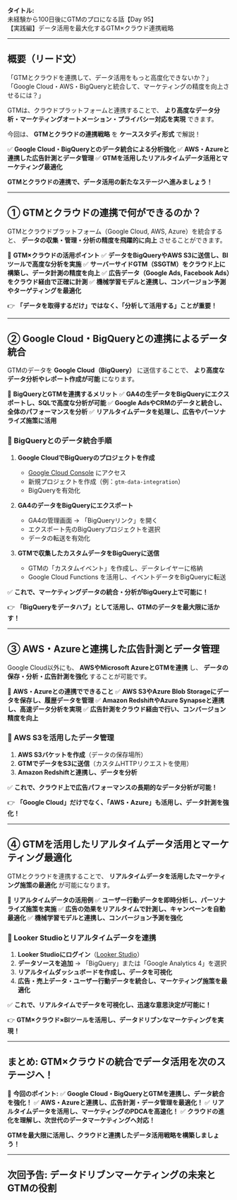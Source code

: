 **タイトル:**\
未経験から100日後にGTMのプロになる話【Day 95】\
【実践編】データ活用を最大化するGTM×クラウド連携戦略

---

## **概要（リード文）**

「GTMとクラウドを連携して、データ活用をもっと高度化できないか？」
「Google Cloud・AWS・BigQueryと統合して、マーケティングの精度を向上させるには？」

GTMは、クラウドプラットフォームと連携することで、
**より高度なデータ分析・マーケティングオートメーション・プライバシー対応を実現** できます。

今回は、 **GTMとクラウドの連携戦略** を **ケーススタディ形式** で解説！

✅ **Google Cloud・BigQueryとのデータ統合による分析強化**
✅ **AWS・Azureと連携した広告計測とデータ管理**
✅ **GTMを活用したリアルタイムデータ活用とマーケティング最適化**

**GTMとクラウドの連携で、データ活用の新たなステージへ進みましょう！**

---

## **① GTMとクラウドの連携で何ができるのか？**

GTMとクラウドプラットフォーム（Google Cloud, AWS, Azure）を統合すると、
**データの収集・管理・分析の精度を飛躍的に向上** させることができます。

📌 **GTM×クラウドの活用ポイント**
✅ **データをBigQueryやAWS S3に送信し、BIツールで高度な分析を実施**
✅ **サーバーサイドGTM（SSGTM）をクラウド上に構築し、データ計測の精度を向上**
✅ **広告データ（Google Ads, Facebook Ads）をクラウド経由で正確に計測**
✅ **機械学習モデルと連携し、コンバージョン予測やターゲティングを最適化**

👉 **「データを取得するだけ」ではなく、「分析して活用する」ことが重要！**

---

## **② Google Cloud・BigQueryとの連携によるデータ統合**

GTMのデータを **Google Cloud（BigQuery）** に送信することで、
**より高度なデータ分析やレポート作成が可能** になります。

📌 **BigQueryとGTMを連携するメリット**
✅ **GA4の生データをBigQueryにエクスポートし、SQLで高度な分析が可能**
✅ **Google AdsやCRMのデータと統合し、全体のパフォーマンスを分析**
✅ **リアルタイムデータを処理し、広告やパーソナライズ施策に活用**

### **🔹 BigQueryとのデータ統合手順**

1. **Google CloudでBigQueryのプロジェクトを作成**
   - [Google Cloud Console](https://console.cloud.google.com/) にアクセス
   - 新規プロジェクトを作成（例：`gtm-data-integration`）
   - BigQueryを有効化

2. **GA4のデータをBigQueryにエクスポート**
   - GA4の管理画面 → 「BigQueryリンク」を開く
   - エクスポート先のBigQueryプロジェクトを選択
   - データの転送を有効化

3. **GTMで収集したカスタムデータをBigQueryに送信**
   - GTMの「カスタムイベント」を作成し、データレイヤーに格納
   - Google Cloud Functions を活用し、イベントデータをBigQueryに転送

✅ **これで、マーケティングデータの統合・分析がBigQuery上で可能に！**

👉 **「BigQueryをデータハブ」として活用し、GTMのデータを最大限に活かす！**

---

## **③ AWS・Azureと連携した広告計測とデータ管理**

Google Cloud以外にも、 **AWSやMicrosoft AzureとGTMを連携** し、
**データの保存・分析・広告計測を強化** することが可能です。

📌 **AWS・Azureとの連携でできること**
✅ **AWS S3やAzure Blob Storageにデータを保存し、履歴データを管理**
✅ **Amazon RedshiftやAzure Synapseと連携し、高速データ分析を実現**
✅ **広告計測をクラウド経由で行い、コンバージョン精度を向上**

### **🔹 AWS S3を活用したデータ管理**

1. **AWS S3バケットを作成**（データの保存場所）
2. **GTMでデータをS3に送信**（カスタムHTTPリクエストを使用）
3. **Amazon Redshiftと連携し、データを分析**

✅ **これで、クラウド上で広告パフォーマンスの長期的なデータ分析が可能！**

👉 **「Google Cloud」だけでなく、「AWS・Azure」も活用し、データ計測を強化！**

---

## **④ GTMを活用したリアルタイムデータ活用とマーケティング最適化**

GTMとクラウドを連携することで、
**リアルタイムデータを活用したマーケティング施策の最適化** が可能になります。

📌 **リアルタイムデータの活用例**
✅ **ユーザー行動データを即時分析し、パーソナライズ施策を実施**
✅ **広告の効果をリアルタイムで計測し、キャンペーンを自動最適化**
✅ **機械学習モデルと連携し、コンバージョン予測を強化**

### **🔹 Looker Studioとリアルタイムデータを連携**

1. **Looker Studioにログイン**（[Looker Studio](https://lookerstudio.google.com/)）
2. **データソースを追加** → 「BigQuery」または「Google Analytics 4」を選択
3. **リアルタイムダッシュボードを作成し、データを可視化**
4. **広告・売上データ・ユーザー行動データを統合し、マーケティング施策を最適化**

✅ **これで、リアルタイムでデータを可視化し、迅速な意思決定が可能に！**

👉 **GTM×クラウド×BIツールを活用し、データドリブンなマーケティングを実現！**

---

## **まとめ: GTM×クラウドの統合でデータ活用を次のステージへ！**

📌 **今回のポイント:**
✅ **Google Cloud・BigQueryとGTMを連携し、データ統合を強化！**
✅ **AWS・Azureと連携し、広告計測・データ管理を最適化！**
✅ **リアルタイムデータを活用し、マーケティングのPDCAを高速化！**
✅ **クラウドの進化を理解し、次世代のデータマーケティングへ対応！**

**GTMを最大限に活用し、クラウドと連携したデータ活用戦略を構築しましょう！**

---

## **次回予告: データドリブンマーケティングの未来とGTMの役割**
